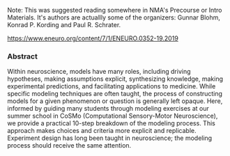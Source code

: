 Note: This was suggested reading somewhere in NMA's Precourse or Intro Materials. It's authors are actuallly some of the organizers: Gunnar Blohm, Konrad P. Kording and Paul R. Schrater. 

https://www.eneuro.org/content/7/1/ENEURO.0352-19.2019

### Abstract
Within neuroscience, models have many roles, including driving hypotheses, making assumptions explicit, synthesizing knowledge, making experimental predictions, and facilitating applications to medicine. While specific modeling techniques are often taught, the process of constructing models for a given phenomenon or question is generally left opaque. Here, informed by guiding many students through modeling exercises at our summer school in CoSMo (Computational Sensory-Motor Neuroscience), we provide a practical 10-step breakdown of the modeling process. This approach makes choices and criteria more explicit and replicable. Experiment design has long been taught in neuroscience; the modeling process should receive the same attention.
